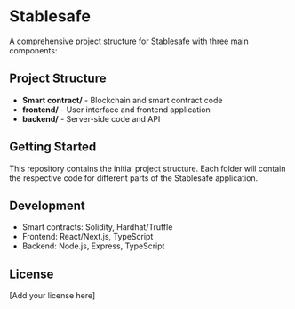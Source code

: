 # Stablesafe

A comprehensive project structure for Stablesafe with three main components:

## Project Structure

- **Smart contract/** - Blockchain and smart contract code
- **frontend/** - User interface and frontend application
- **backend/** - Server-side code and API

## Getting Started

This repository contains the initial project structure. Each folder will contain the respective code for different parts of the Stablesafe application.

## Development

- Smart contracts: Solidity, Hardhat/Truffle
- Frontend: React/Next.js, TypeScript
- Backend: Node.js, Express, TypeScript

## License

[Add your license here]